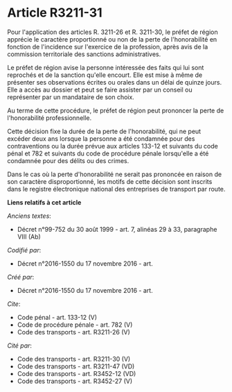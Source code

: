 # Article R3211-31

Pour l'application des articles R. 3211-26 et R. 3211-30, le préfet de région apprécie le caractère proportionné ou non de la
perte de l'honorabilité en fonction de l'incidence sur l'exercice de la profession, après avis de la commission territoriale
des sanctions administratives. 

Le préfet de région avise la personne intéressée des faits qui lui sont reprochés et de la sanction qu'elle encourt. Elle est
mise à même de présenter ses observations écrites ou orales dans un délai de quinze jours. Elle a accès au dossier et peut se
faire assister par un conseil ou représenter par un mandataire de son choix. 

Au terme de cette procédure, le préfet de région peut prononcer la perte de l'honorabilité professionnelle. 

Cette décision fixe la durée de la perte de l'honorabilité, qui ne peut excéder deux ans lorsque la personne a été condamnée
pour des contraventions ou la durée prévue aux articles 133-12 et suivants du code pénal et 782 et suivants du code de
procédure pénale lorsqu'elle a été condamnée pour des délits ou des crimes. 

Dans le cas où la perte d'honorabilité ne serait pas prononcée en raison de son caractère disproportionné, les motifs de
cette décision sont inscrits dans le registre électronique national des entreprises de transport par route.

**Liens relatifs à cet article**

_Anciens textes_:

  - Décret n°99-752 du 30 août 1999 - art. 7, alinéas 29 à 33, paragraphe VIII  (Ab)

_Codifié par_:

  - Décret n°2016-1550 du 17 novembre 2016 - art.

_Créé par_:

  - Décret n°2016-1550 du 17 novembre 2016 - art.

_Cite_:

  - Code pénal - art. 133-12 (V)
  - Code de procédure pénale - art. 782 (V)
  - Code des transports - art. R3211-26 (V)

_Cité par_:

  - Code des transports - art. R3211-30 (V)
  - Code des transports - art. R3211-47 (VD)
  - Code des transports - art. R3452-12 (VD)
  - Code des transports - art. R3452-27 (V)
